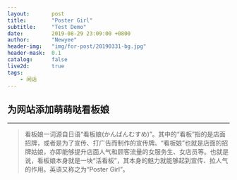 ```yaml
---
layout:       post
title:        "Poster Girl"
subtitle:     "Test Demo"
date:         2019-08-29 23:09:00 +0800
author:       "Newyee"
header-img:   "img/for-post/20190331-bg.jpg"
header-mask:  0.1
catalog:      false
live2d:       true
tags:
    - 闲话
---
```


## 为网站添加萌萌哒看板娘

- - - - -
> 看板娘一词源自日语“看板娘(かんばんむすめ)”。其中的“看板”指的是店面招牌，或者是为了宣传、打广告而制作的宣传牌。“看板娘”也就是店面的招牌姑娘，亦即能够提升店面人气和顾客流量的女服务生、女店员等。也就是说，看板娘本身就是一块“活看板”，其本身的魅力就能够起到宣传、拉人气的作用。英语又称之为“Poster Girl”。